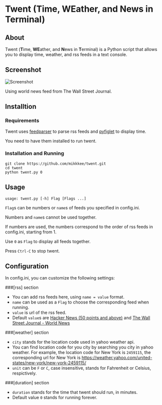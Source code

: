 # Twent (Time, WEather, and News in Terminal)

## About
Twent (<b>T</b>ime, <b>WE</b>ather, and <b>N</b>ews in <b>T</b>erminal) is a Python script that allows you to display time, weather, and rss feeds in a text console.

## Screenshot

![Screenshot](https://www.dropbox.com/s/vgxek8mgkcup76y/twent_screenshot.PNG?dl=1)

Using world news feed from The Wall Street Journal.

## Installtion
### Requirements

Twent uses [feedparser](https://pypi.python.org/pypi/feedparser) to parse rss feeds and [pyfiglet](https://pypi.python.org/pypi/pyfiglet/) to display time.

You need to have them installed to run twent.

### Installation and Running
```
git clone https://github.com/mikkkee/twent.git
cd twent
python twent.py 0
```

## Usage
```
usage: twent.py [-h] Flag [Flags ...]
```

`Flag`s can be numbers or `name`s of feeds you specified in config.ini.

Numbers and `name`s cannot be used together.

If numbers are used, the numbers correspond to the order of rss feeds in config.ini, starting from 1.

Use `0` as `Flag` to display all feeds together.

Press `Ctrl-C` to stop twent.

## Configuration
In config.ini, you can customize the following settings:

###[rss] section

+ You can add rss feeds here, using `name = value` format.
+ `name` can be used as a `Flag` to choose the corresponding feed when running.
+ `value` is url of the rss feed.
+ Default `value`s are [Hacker News (50 points and above)](http://feeds.feedburner.com/hacker-news-feed-50?format=rss) and [The Wall Street Journal - World News](http://online.wsj.com/xml/rss/3_7085.xml)

###[weather] section

+ `city` stands for the location code used in yahoo weather api.
+ You can find location code for you city by searching you city in yahoo weather. For example, the location code for New York is `2459115`, the corresponding url for New York is https://weather.yahoo.com/united-states/new-york/new-york-2459115/
+ `unit` can be `F` or `C`, case insensitive, stands for Fahrenheit or Celsius, respictively.

###[duration] section

+ `duration` stands for the time that twent should run, in minutes.
+ Default value `0` stands for running forever.
